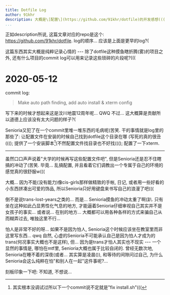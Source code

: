 ```yaml
---
title: Dotfile Log
author: 91khr
description: 大概是\[配置\](https://github.com/91khr/dotfile)的开发感想(((
...
```


正如description所说, 这篇文章对应的repo是这个: <https://github.com/91khr/dotfile>.
log的顺序... 应该是上面是更早的log?(

这篇东西其实大概是纯粹记录心情的 --- 除了dotfile这种摸鱼瞎折腾(雾)的项目之外,
还有什么项目的commit log可以用来记录这些琐碎的片段呢?(((

# 2020-05-12

commit log:

> Make auto path finding, add auto install & xterm config

写下来的时候才想起来这是汶川地震12周年呢... QWQ
不过... 这大概算是贡献所以道德上应该没有太大问题的样子?(

Senioria又犯了在一个commit里堆一堆东西的毛病呢(苦笑.
干的事情就是log里的那些了: 让配置文件在安装的时候自己找到dotfile这个目录在哪
(写死的真的很丑(((); 提供了一个安装脚本[^1](不然配置文件找目录也不好找((();
配置了一下xterm.

[^1]: 其实根本没调试过所以下一个commit说不定就是"fix install.sh"(((

---

虽然口口声声说着"大学的时候再写这些配置文件吧", 但是Senioria还是忍不住瞎搞的冲动了(苦笑.
毕竟... 乱搞配置, 并且看着它们调教出一个专属于自己的环境的感觉真的很舒服w(((

大概... 因为不能(没有能力)像cis-girls那样做精致的手帐, 日记,
或者用一些好看的小东西拼凑出可爱的饰品, 所以Senioria只好用键盘来书写自己的浪漫了吧(((

倒不是说trans-lost-years之类的... 而是... Senioria摸鱼的冲动太重了啊(趴.
只有坐在这种如此凸显男性化气息的地方, 才能逼着Senioria仔细审视自己其实并不是女孩子的事实...
或者说... 在别的地方... 大概都可以用各种各样的方式来骗自己从而糊弄过去, 唯独这里不行...

怕人是非常不好的呀... 如果不是因为怕人, Senioria这个时候应该坐在教室里而非这里写东西... qwq
自然, 心虚的Senioria不可能承认自己是因为怕人才成为的trans(何况事实大概也不是这样),
但... 因为是trans才怕人其实也不现实 --- 一个显然的事情是,
哪怕在mtf里, Senioria大概也属于比较自闭的.
曾经无数次地, Senioria在睡不着的深夜(或者... 其实算是凌晨()), 和等待的间隙问过自己,
为什么Senioria会这么纯粹在怕"和别人在一起"这件事呢?...

刻板印象一下吧: 不知道, 不想说...

